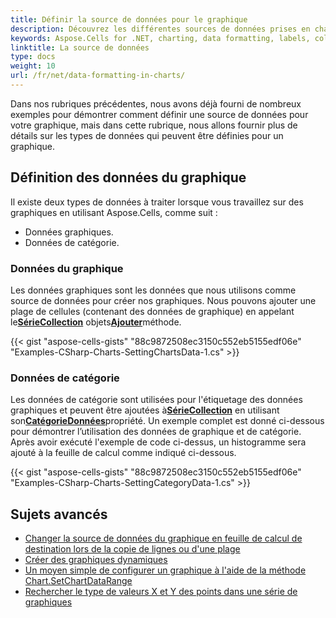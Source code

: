 ```yaml
---
title: Définir la source de données pour le graphique
description: Découvrez les différentes sources de données prises en charge par Aspose.Cells for .NET. Notre guide vous guidera à travers les différents types de sources de données disponibles et vous montrera comment les connecter et en récupérer des données pour remplir vos feuilles de calcul.
keywords: Aspose.Cells for .NET, charting, data formatting, labels, colors, fonts, appearance, usability.
linktitle: La source de données
type: docs
weight: 10
url: /fr/net/data-formatting-in-charts/
---
```

Dans nos rubriques précédentes, nous avons déjà fourni de nombreux exemples pour démontrer comment définir une source de données pour votre graphique, mais dans cette rubrique, nous allons fournir plus de détails sur les types de données qui peuvent être définies pour un graphique.

##  **Définition des données du graphique**

Il existe deux types de données à traiter lorsque vous travaillez sur des graphiques en utilisant Aspose.Cells, comme suit :

- Données graphiques.
- Données de catégorie.

###  **Données du graphique**

 Les données graphiques sont les données que nous utilisons comme source de données pour créer nos graphiques. Nous pouvons ajouter une plage de cellules (contenant des données de graphique) en appelant le[**SérieCollection**](https://reference.aspose.com/cells/net/aspose.cells.charts/seriescollection) objets[**Ajouter**](https://reference.aspose.com/cells/net/aspose.cells.charts/seriescollection/methods/add)méthode.

{{< gist "aspose-cells-gists" "88c9872508ec3150c552eb5155edf06e" "Examples-CSharp-Charts-SettingChartsData-1.cs" >}}

###  **Données de catégorie**

 Les données de catégorie sont utilisées pour l'étiquetage des données graphiques et peuvent être ajoutées à[**SérieCollection**](https://reference.aspose.com/cells/net/aspose.cells.charts/seriescollection) en utilisant son[**CatégorieDonnées**](https://reference.aspose.com/cells/net/aspose.cells.charts/seriescollection/properties/categorydata)propriété. Un exemple complet est donné ci-dessous pour démontrer l’utilisation des données de graphique et de catégorie. Après avoir exécuté l'exemple de code ci-dessus, un histogramme sera ajouté à la feuille de calcul comme indiqué ci-dessous.

{{< gist "aspose-cells-gists" "88c9872508ec3150c552eb5155edf06e" "Examples-CSharp-Charts-SettingCategoryData-1.cs" >}}

##  **Sujets avancés**
- [Changer la source de données du graphique en feuille de calcul de destination lors de la copie de lignes ou d'une plage](/cells/fr/net/change-data-source-of-the-chart-to-destination-worksheet-while-copying-rows-or-range/)
- [Créer des graphiques dynamiques](/cells/fr/net/create-dynamic-charts/)
- [Un moyen simple de configurer un graphique à l'aide de la méthode Chart.SetChartDataRange](/cells/fr/net/easy-way-for-chart-setup-using-chart-setchartdatarange-method/)
- [Rechercher le type de valeurs X et Y des points dans une série de graphiques](/cells/fr/net/find-type-of-x-and-y-values-of-points-in-chart-series/)
